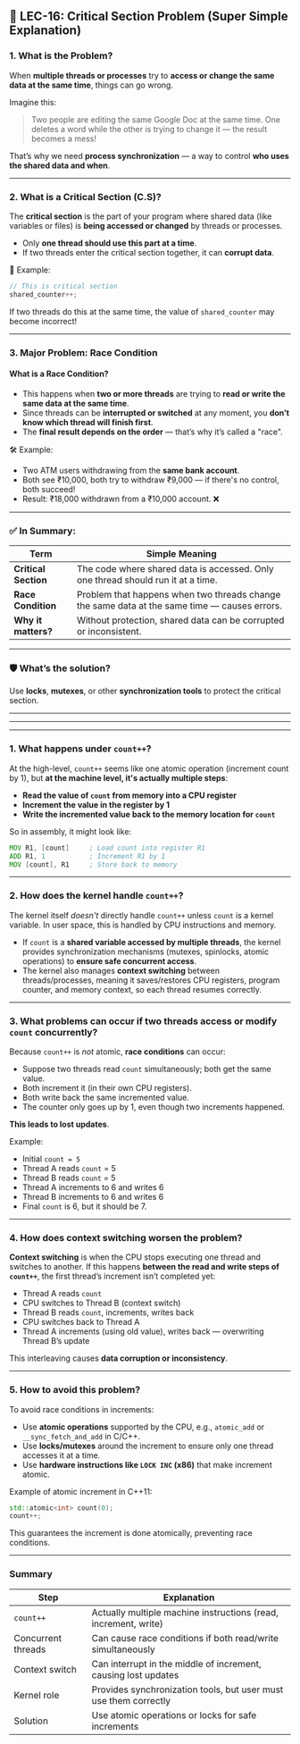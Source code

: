 ## 🧠 LEC-16: Critical Section Problem (Super Simple Explanation)

### 1. **What is the Problem?**

When **multiple threads or processes** try to **access or change the same data at the same time**, things can go wrong.

Imagine this:

> Two people are editing the same Google Doc at the same time. One deletes a word while the other is trying to change it — the result becomes a mess!

That’s why we need **process synchronization** — a way to control **who uses the shared data and when**.

---

### 2. **What is a Critical Section (C.S)?**

The **critical section** is the part of your program where shared data (like variables or files) is **being accessed or changed** by threads or processes.

* Only **one thread should use this part at a time**.
* If two threads enter the critical section together, it can **corrupt data**.

🧠 Example:

```cpp
// This is critical section
shared_counter++;
```

If two threads do this at the same time, the value of `shared_counter` may become incorrect!

---

### 3. **Major Problem: Race Condition**

#### What is a Race Condition?

* This happens when **two or more threads** are trying to **read or write the same data at the same time**.
* Since threads can be **interrupted or switched** at any moment, you **don’t know which thread will finish first**.
* The **final result depends on the order** — that’s why it’s called a "race".

🛠️ Example:

* Two ATM users withdrawing from the **same bank account**.
* Both see ₹10,000, both try to withdraw ₹9,000 — if there's no control, both succeed!
* Result: ₹18,000 withdrawn from a ₹10,000 account. ❌

---

### ✅ In Summary:

| Term                 | Simple Meaning                                                                               |
| -------------------- | -------------------------------------------------------------------------------------------- |
| **Critical Section** | The code where shared data is accessed. Only one thread should run it at a time.             |
| **Race Condition**   | Problem that happens when two threads change the same data at the same time — causes errors. |
| **Why it matters?**  | Without protection, shared data can be corrupted or inconsistent.                            |

---

### 🛡️ What’s the solution?

Use **locks**, **mutexes**, or other **synchronization tools** to protect the critical section.


























---
---
---

### 1. What happens under `count++`?

At the high-level, `count++` seems like one atomic operation (increment count by 1), but **at the machine level, it's actually multiple steps**:

* **Read the value of `count` from memory into a CPU register**
* **Increment the value in the register by 1**
* **Write the incremented value back to the memory location for `count`**

So in assembly, it might look like:

```asm
MOV R1, [count]     ; Load count into register R1
ADD R1, 1           ; Increment R1 by 1
MOV [count], R1     ; Store back to memory
```

---

### 2. How does the kernel handle `count++`?

The kernel itself *doesn't* directly handle `count++` unless `count` is a kernel variable. In user space, this is handled by CPU instructions and memory.

* If `count` is a **shared variable accessed by multiple threads**, the kernel provides synchronization mechanisms (mutexes, spinlocks, atomic operations) to **ensure safe concurrent access**.
* The kernel also manages **context switching** between threads/processes, meaning it saves/restores CPU registers, program counter, and memory context, so each thread resumes correctly.

---

### 3. What problems can occur if two threads access or modify `count` concurrently?

Because `count++` is *not* atomic, **race conditions** can occur:

* Suppose two threads read `count` simultaneously; both get the same value.
* Both increment it (in their own CPU registers).
* Both write back the same incremented value.
* The counter only goes up by 1, even though two increments happened.

**This leads to lost updates**.

Example:

* Initial `count = 5`
* Thread A reads `count` = 5
* Thread B reads `count` = 5
* Thread A increments to 6 and writes 6
* Thread B increments to 6 and writes 6
* Final `count` is 6, but it should be 7.

---

### 4. How does context switching worsen the problem?

**Context switching** is when the CPU stops executing one thread and switches to another. If this happens **between the read and write steps of `count++`**, the first thread’s increment isn’t completed yet:

* Thread A reads `count`
* CPU switches to Thread B (context switch)
* Thread B reads `count`, increments, writes back
* CPU switches back to Thread A
* Thread A increments (using old value), writes back — overwriting Thread B’s update

This interleaving causes **data corruption or inconsistency**.

---

### 5. How to avoid this problem?

To avoid race conditions in increments:

* Use **atomic operations** supported by the CPU, e.g., `atomic_add` or `__sync_fetch_and_add` in C/C++.
* Use **locks/mutexes** around the increment to ensure only one thread accesses it at a time.
* Use **hardware instructions like `LOCK INC` (x86)** that make increment atomic.

Example of atomic increment in C++11:

```cpp
std::atomic<int> count(0);
count++;
```

This guarantees the increment is done atomically, preventing race conditions.

---

### Summary

| Step               | Explanation                                                      |
| ------------------ | ---------------------------------------------------------------- |
| `count++`          | Actually multiple machine instructions (read, increment, write)  |
| Concurrent threads | Can cause race conditions if both read/write simultaneously      |
| Context switch     | Can interrupt in the middle of increment, causing lost updates   |
| Kernel role        | Provides synchronization tools, but user must use them correctly |
| Solution           | Use atomic operations or locks for safe increments               |
